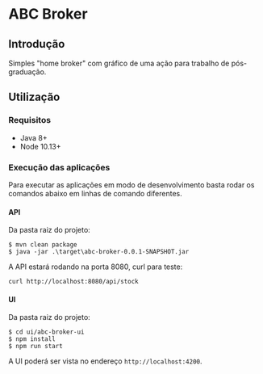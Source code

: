 # ABC Broker

## Introdução

Simples "home broker" com gráfico de uma ação para trabalho de pós-graduação. 

## Utilização

### Requisitos

- Java 8+
- Node 10.13+

### Execução das aplicações

Para executar as aplicações em modo de desenvolvimento basta rodar os comandos abaixo em 
linhas de comando diferentes. 

#### API

Da pasta raiz do projeto:

```shell script
$ mvn clean package
$ java -jar .\target\abc-broker-0.0.1-SNAPSHOT.jar
```

A API estará rodando na porta 8080, curl para teste:

```shell script
curl http://localhost:8080/api/stock
```

#### UI

Da pasta raiz do projeto:

```shell script
$ cd ui/abc-broker-ui
$ npm install
$ npm run start
```

A UI poderá ser vista no endereço `http://localhost:4200`.

